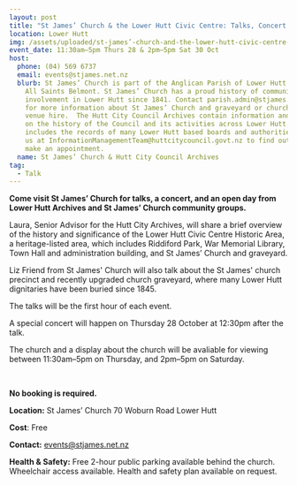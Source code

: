```yaml
---
layout: post
title: "St James’ Church & the Lower Hutt Civic Centre: Talks, Concert & Open Days"
location: Lower Hutt
img: /assets/uploaded/st-james’-church-and-the-lower-hutt-civic-centre-talks-concert-and-open-day.jpg
event_date: 11:30am–5pm Thurs 28 & 2pm–5pm Sat 30 Oct
host:
  phone: (04) 569 6737
  email: events@stjames.net.nz
  blurb: St James’ Church is part of the Anglican Parish of Lower Hutt along with
    All Saints Belmont. St James’ Church has a proud history of community
    involvement in Lower Hutt since 1841. Contact parish.admin@stjames.net.nz
    for more information about St James’ Church and graveyard or church/hall
    venue hire.  The Hutt City Council Archives contain information and records
    on the history of the Council and its activities across Lower Hutt. This
    includes the records of many Lower Hutt based boards and authorities. Email
    us at InformationManagementTeam@huttcitycouncil.govt.nz to find out more or
    make an appointment.
  name: St James’ Church & Hutt City Council Archives
tag:
  - Talk
---
```

**Come visit St James’ Church for talks, a concert, and an open day from Lower Hutt Archives and St James’ Church community groups.**

Laura, Senior Advisor for the Hutt City Archives, will share a brief overview of the history and significance of the Lower Hutt Civic Centre Historic Area, a heritage-listed area, which includes Riddiford Park, War Memorial Library, Town Hall and administration building, and St James’ Church and graveyard. 

Liz Friend from St James' Church will also talk about the St James' church precinct and recently upgraded church graveyard, where many Lower Hutt dignitaries have been buried since 1845.

The talks will be the first hour of each event. 

A special concert will happen on Thursday 28 October at 12:30pm after the talk. 

The church and a display about the church will be avaliable for viewing between 11:30am–5pm on Thursday, and 2pm–5pm on Saturday. 

<br>

**No booking is required.** 

**Location:** St James’ Church 70 Woburn Road Lower Hutt

**Cost**: Free

**Contact:** [events@stjames.net.nz](mailto:events@stjames.net.nz)

**Health & Safety:** Free 2-hour public parking available behind the church. Wheelchair access available. Health and safety plan available on request.